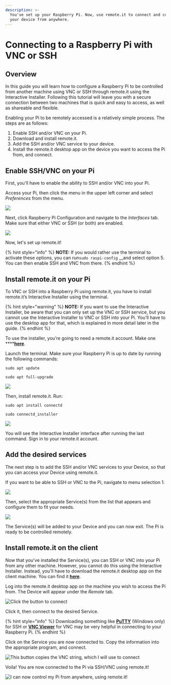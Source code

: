 ```yaml
---
description: >-
  You've set up your Raspberry Pi. Now, use remote.it to connect and control
  your device from anywhere.
---
```


# Connecting to a Raspberry Pi with VNC or SSH

## Overview

In this guide you will learn how to configure a Raspberry Pi to be controlled from another machine using VNC or SSH through remote.it using the Interactive Installer. Following this tutorial will leave you with a secure connection between two machines that is quick and easy to access, as well as shareable and flexible.

Enabling your Pi to be remotely accessed is a relatively simple process. The steps are as follows:

1. Enable SSH and/or VNC on your Pi.
2. Download and install remote.it.
3. Add the SSH and/or VNC service to your device.
4. Install the remote.it desktop app on the device you want to access the Pi from, and connect.

## Enable SSH/VNC on your Pi

First, you'll have to enable the ability to SSH and/or VNC into your Pi. 

Access your Pi, then click the menu in the upper left corner and select _Preferences_ from the menu. 

![](../../../.gitbook/assets/upper-left-preferences.png)

Next, click Raspberry Pi Configuration and navigate to the _Interfaces_ tab. Make sure that either VNC or SSH \(or both\) are enabled. 

![](../../../.gitbook/assets/interfaces-tab.png)

Now, let's set up remote.it! 

{% hint style="info" %}
**NOTE:** If you would rather use the terminal to activate these options, you can run`sudo raspi-config` __and select option 5. You can then enable SSH and VNC from there.
{% endhint %}

## Install remote.it on your Pi

To VNC or SSH into a Raspberry Pi using remote.it, you have to install remote.it’s Interactive Installer using the terminal.

{% hint style="warning" %}
**NOTE:** If you want to use the Interactive Installer, be aware that you can only set up the VNC or SSH service, but you cannot use the Interactive Installer to VNC or SSH into your Pi. You’ll have to use the desktop app for that, which is explained in more detail later in the guide. 
{% endhint %}

To use the installer, you’re going to need a remote.it account. Make one ****[**here**](https://app.remote.it/auth/#/sign-up).

Launch the terminal. Make sure your Raspberry Pi is up to date by running the following commands:

`sudo apt update`

`sudo apt full-upgrade`

![](../../../.gitbook/assets/3.PNG)

Then, install remote.it. Run:

`sudo apt install connectd`

`sudo connectd_installer`

![](../../../.gitbook/assets/4.PNG)

You will see the Interactive Installer interface after running the last command. Sign in to your remote.it account.

## Add the desired services

The next step is to add the SSH and/or VNC services to your Device, so that you can access your Device using remote.it.

If you want to be able to SSH or VNC to the Pi, navigate to menu selection 1.

![](../../../.gitbook/assets/5.PNG)

Then, select the appropriate Service\(s\) from the list that appears and configure them to fit your needs. 

![](../../../.gitbook/assets/6.PNG)

The Service\(s\) will be added to your Device and you can now exit. The Pi is ready to be controlled remotely. 

## Install remote.it on the client

Now that you've installed the Service\(s\), you can SSH or VNC into your Pi from any other machine. However, you cannot do this using the Interactive Installer. Instead, you'll have to download the remote.it desktop app on the client machine. You can find it [**here**](https://github.com/remoteit/desktop/releases/latest).

Log into the remote.it desktop app on the machine you wish to access the Pi from. The Device will appear under the _Remote_ tab. 

![Click the button to connect](../../../.gitbook/assets/screen-shot-2020-02-20-at-5.57.45-pm.png)

Click it, then connect to the desired Service. 

{% hint style="info" %}
Downloading something like [**PuTTY**](https://www.chiark.greenend.org.uk/~sgtatham/putty/) \(Windows only\) for SSH or [**VNC Viewer**](https://www.realvnc.com/en/connect/download/viewer/) for VNC may be very helpful in connecting to your Raspberry Pi.
{% endhint %}

Click on the Service you are now connected to. Copy the information into the appropriate program, and connect. 

![This button copies the VNC string, which I will use to connect](../../../.gitbook/assets/screen-shot-2020-02-20-at-5.58.13-pm.png)

Voila! You are now connected to the Pi via SSH/VNC using remote.it!

![I can now control my Pi from anywhere, using remote.it!](../../../.gitbook/assets/screen-shot-2020-02-20-at-5.58.59-pm%20%281%29.png)


